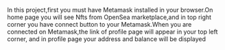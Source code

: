 In this project,first you must have Metamask installed in your browser.On home page you will see Nfts from OpenSea marketplace,and in top right corner you have connect button to your Metamask.When you are connected on Metamask,the link of profile page will appear in your top left corner, and in profile page  your address and balance will be displayed
